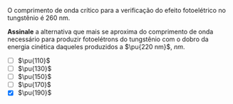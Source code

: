 O comprimento de onda crítico para a verificação do efeito fotoelétrico no tungstênio é 260 nm. 

**Assinale** a alternativa que mais se aproxima do comprimento de onda necessário para produzir fotoelétrons do tungstênio com o dobro da energia cinética daqueles produzidos a $\pu{220 nm}$, $nm$.

- [ ] $\pu{110}$ 
- [ ] $\pu{130}$ 
- [ ] $\pu{150}$
- [ ] $\pu{170}$
- [x] $\pu{190}$